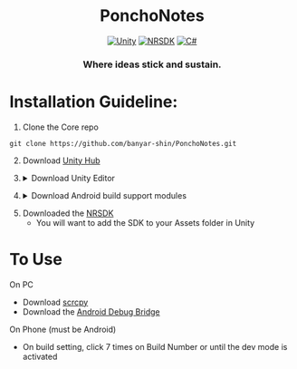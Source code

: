 <div align="center"> <h1> PonchoNotes </h1>

[![Unity](https://img.shields.io/badge/Unity-grey?logo=unity)](https://unity.com/)
[![NRSDK](https://img.shields.io/badge/NRSDK-grey?logo=unity)](https://developer.xreal.com/download)
[![C#](https://img.shields.io/badge/CSharp-grey?logo=csharp)](https://learn.microsoft.com/en-us/dotnet/csharp/)

 <h3>Where ideas stick and sustain.</h3> 
 
 </div>


# Installation Guideline:

1. Clone the Core repo
```
git clone https://github.com/banyar-shin/PonchoNotes.git
```


2. Download [Unity Hub](https://unity.com/download) 

3. <details>
    <summary>Download Unity Editor</summary>
    - You will want to install a version that is compatible with the NRSDK. Unity 2019.4.X LTS or later is reccomended
</details>

4. <details>
    <summary>Download Android build support modules</summary>
    - For this portion it is reccomended to install through Unity since the Android Studio does not have the Unity bindings. When selecting your build target it will prompt you for the installation. Restart your client when complete. 
</details>

5. Downloaded the [NRSDK](https://developer.xreal.com/download)
    - You will want to add the SDK to your Assets folder in Unity

# To Use
On PC
- Download [scrcpy](https://scrcpy.org/)
- Download the [Android Debug Bridge](https://developer.android.com/tools/adb)

On Phone (must be Android)
- On build setting, click 7 times on Build Number or until the dev mode is activated
